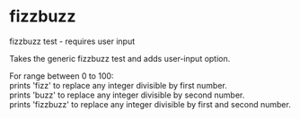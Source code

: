 # fizzbuzz
fizzbuzz test - requires user input

Takes the generic fizzbuzz test and adds user-input option. 

For range between 0 to 100:<br>
prints 'fizz' to replace any integer divisible by first number.<br>
prints 'buzz' to replace any integer divisible by second number.<br>
prints 'fizzbuzz' to replace any integer divisible by first and second number.

